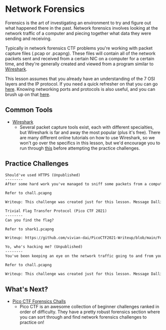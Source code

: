 # Network Forensics  
Forensics is the art of investigating an environment to try and figure out what happened there in the past. Network forensics involves looking at the network traffic of a computer and piecing together what data they were sending and receiving. 

Typically in network forensics CTF problems you're working with packet capture files (.pcap or .pcapng). These files will contain all of the network packets sent and received from a certain NIC on a computer for a certain time, and they're generally created and viewed from a program similar to [Wireshark](https://www.wireshark.org/). 

This lesson assumes that you already have an understanding of the 7 OSI layers and the IP protocol. If you need a quick refresher on that you can go [here](https://www.cloudflare.com/learning/ddos/glossary/open-systems-interconnection-model-osi/). Knowing networking ports and protocols is also useful, and you can brush up on that [here](https://en.wikipedia.org/wiki/Port_(computer_networking)). 

## Common Tools

* [Wireshark](https://www.wireshark.org/)
    * Several packet capture tools exist, each with different specialties, but Wireshark is far and away the most popular (plus it's free). There are many different online tutorials on how to use Wireshark, so we won't go over the specifics in this lesson, but we'd encourage you to run through [this](https://www.freecodecamp.org/news/learn-wireshark-computer-networking/) before attempting the practice challenges. 

## Practice Challenges

```md
Should've used HTTPS (Unpublished)
--------
After some hard work you've managed to sniff some packets from a computer on a network you've been trying to pentest! And what luck, it looks like this person signed into their router using it's web portal. What password did they use to get in?

Refer to chall.pcapng

Writeup: This challenge was created just for this lesson. Message Dallin Kaufman on Slack if you think you've found it ;)
```

```md
Trivial Flag Transfer Protocol (Pico CTF 2021)
--------
Can you find the flag?

Refer to shark1.pcapng

Writeup: https://github.com/vivian-dai/PicoCTF2021-Writeup/blob/main/Forensics/Wireshark%20doo%20dooo%20do%20doo/Wireshark%20doo%20dooo%20do%20doo.md
```

```md
Yo, who's hacking me? (Unpublished)
--------
You've been keeping an eye on the network traffic going to and from your machine, and it looks like someone ran an nmap scan on you! What IP address did it?

Refer to chall.pcapng

Writeup: This challenge was created just for this lesson. Message Dallin Kaufman on Slack if you think you've found it ;)
```

## What's Next?

* [Pico CTF Forensics Challs](https://play.picoctf.org/practice?category=4&page=1)
    * Pico CTF is an awesome collection of beginner challenges ranked in order of difficulty. They have a pretty robust forensics section where you can sort through and find network forensics challenges to practice on!